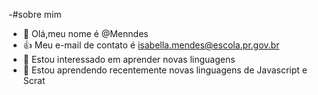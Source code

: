-#sobre mim
- 👋 Olá,meu nome é @Menndes
- :+1: Meu e-mail de contato é isabella.mendes@escola.pr.gov.br
- 👀 Estou interessado em aprender novas linguagens
- 🌱 Estou aprendendo recentemente novas linguagens de Javascript e Scrat


<!---
Menndes/Menndes is a ✨ special ✨ repository because its `README.md` (this file) appears on your GitHub profile.
You can click the Preview link to take a look at your changes.
--->
